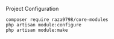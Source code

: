 Project Configuration

```
composer require raza9798/core-modules
php artisan module:configure
php artisan module:make
```
